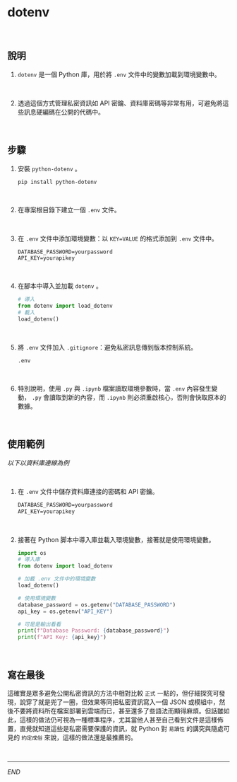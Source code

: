 # dotenv

<br>

## 說明

1. `dotenv` 是一個 Python 庫，用於將 `.env` 文件中的變數加載到環境變數中。
   
<br>

2. 透過這個方式管理私密資訊如 API 密鑰、資料庫密碼等非常有用，可避免將這些訊息硬編碼在公開的代碼中。

<br>

## 步驟

1. 安裝 `python-dotenv` 。

   ```bash
   pip install python-dotenv
   ```

<br>

2. 在專案根目錄下建立一個 `.env` 文件。

<br>

3. 在 `.env` 文件中添加環境變數：以 `KEY=VALUE` 的格式添加到 `.env` 文件中。

   ```
   DATABASE_PASSWORD=yourpassword
   API_KEY=yourapikey
   ```

<br>

4. 在腳本中導入並加載 `dotenv` 。
   
   ```python
   # 導入
   from dotenv import load_dotenv
   # 載入
   load_dotenv()
   ```

<br>

5. 將 `.env` 文件加入 `.gitignore`：避免私密訊息傳到版本控制系統。

   ```
   .env
   ```

<br>

6. 特別說明，使用 `.py` 與 `.ipynb` 檔案讀取環境參數時，當 `.env` 內容發生變動，  `.py` 會讀取到新的內容，而 `.ipynb` 則必須重啟核心，否則會快取原本的數據。

<br>

## 使用範例

_以下以資料庫連線為例_

<br>

1. 在 `.env` 文件中儲存資料庫連接的密碼和 API 密鑰。

    ```txt
    DATABASE_PASSWORD=yourpassword
    API_KEY=yourapikey
    ```

<br>

2. 接著在 Python 脚本中導入庫並載入環境變數，接著就是使用環境變數。

    ```python
    import os
    # 導入庫
    from dotenv import load_dotenv

    # 加載 .env 文件中的環境變數
    load_dotenv()

    # 使用環境變數
    database_password = os.getenv("DATABASE_PASSWORD")
    api_key = os.getenv("API_KEY")

    # 可是是輸出看看
    print(f"Database Password: {database_password}")
    print(f"API Key: {api_key}")
    ```

<br>

## 寫在最後

這確實是眾多避免公開私密資訊的方法中相對比較 `正式` 一點的，但仔細探究可發現，說穿了就是兜了一圈，但效果等同把私密資訊寫入一個 JSON 或模組中，然後不要將資料所在檔案部署到雲端而已，甚至還多了些語法而顯得麻煩。但話雖如此，這樣的做法仍可視為一種標準程序，尤其當他人甚至自己看到文件是這樣佈置，直覺就知道這些是私密需要保護的資訊，就 Python 對 `易讀性` 的講究與隨處可見的 `約定成俗` 來說，這樣的做法還是最推薦的。

<br>

---

_END_